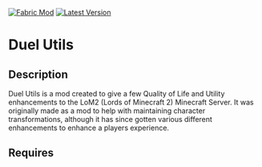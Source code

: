 [![Fabric Mod](https://img.shields.io/badge/modloader-fabric-eeeeee)](https://fabricmc.net/use/)
[![Latest Version](https://img.shields.io/modrinth/v/MOqt4Z5n?color=blueviolet&label=latest%20version)](https://modrinth.com/mod/MOqt4Z5n)

# Duel Utils
## Description
Duel Utils is a mod created to give a few Quality of Life and Utility enhancements to the LoM2 (Lords of Minecraft 2) Minecraft Server. It was originally made as a mod to help with maintaining character transformations, although it has since gotten various different enhancements to enhance a players experience.

## Requires